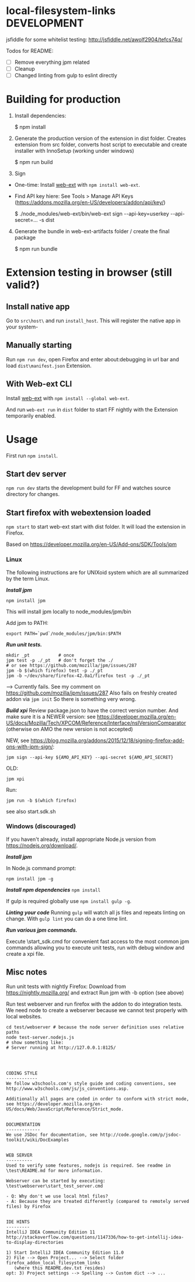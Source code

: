 local-filesystem-links DEVELOPMENT
==================================

jsfiddle for some whitelist testing: http://jsfiddle.net/awolf2904/tefcs74q/

Todos for README:

- [ ] Remove everything jpm related
- [ ] Cleanup
- [ ] Changed linting from gulp to eslint directly

# Building for production

1. Install dependencies:

    $ npm install

2. Generate the production version of the extension in dist folder.
Creates extension from src folder, converts host script to executable and create installer with InnoSetup
   (working under windows)

    $ npm run build

3. Sign

* One-time: Install [web-ext](https://developer.mozilla.org/en-US/Add-ons/WebExtensions/Getting_started_with_web-ext) with `npm install web-ext`.
* Find API key hiere: See Tools > Manage API Keys (https://addons.mozilla.org/en-US/developers/addon/api/key/)

    $ ./node_modules/web-ext/bin/web-ext sign --api-key=userkey --api-secret=... -s dist

4. Generate the bundle in web-ext-artifacts folder / create the final package

    $ npm run bundle

# Extension testing in browser (still valid?)

## Install native app
Go to `src\host\` and run `install_host`. This will register the native app in your system-

## Manually starting
Run `npm run dev`, open Firefox and enter about:debugging in url bar and load `dist\manifest.json` Extension.

## With Web-ext CLI
Install [web-ext](https://developer.mozilla.org/en-US/Add-ons/WebExtensions/Getting_started_with_web-ext) with `npm install --global web-ext`.

And run `web-ext run` in `dist` folder to start FF nightly with the Extension temporarily enabled.


# Usage
First run `npm install`.

## Start dev server
`npm run dev` starts the development build for FF and watches source directory for changes.

## Start firefox with webextension loaded
`npm start` to start web-ext start with dist folder. It will load the extension in Firefox.

Based on https://developer.mozilla.org/en-US/Add-ons/SDK/Tools/jpm

### Linux ###
The following instructions are for UNIXoid system which are all summarized by the term Linux.

***Install jpm***
```
npm install jpm
```
This will install jpm locally to node_modules/jpm/bin

Add jpm to PATH:
```
export PATH=`pwd`/node_modules/jpm/bin:$PATH
```

***Run unit tests.***
```
mkdir _pt           # once
jpm test -p ./_pt   # don't forget the ./
# or see https://github.com/mozilla/jpm/issues/287
jpm -b $(which firefox) test -p ./_pt
jpm -b ~/dev/share/firefox-42.0a1/firefox test -p ./_pt
```

--> Currently fails. See my comment on https://github.com/mozilla/jpm/issues/287
Also fails on freshly created addon via `jpm init`
So there is something very wrong.

***Build xpi***
Review package.json to have the correct version number.
And make sure it is a NEWER version:
see https://developer.mozilla.org/en-US/docs/Mozilla/Tech/XPCOM/Reference/Interface/nsIVersionComparator
(otherwise on AMO the new version is not accepted)

NEW, see https://blog.mozilla.org/addons/2015/12/18/signing-firefox-add-ons-with-jpm-sign/:
```
jpm sign --api-key ${AMO_API_KEY} --api-secret ${AMO_API_SECRET}
```

OLD:
```
jpm xpi
```

Run:

```
jpm run -b $(which firefox)
```

see also start.sdk.sh

### Windows (discouraged) ###
If you haven't already, install appropriate Node.js version from https://nodejs.org/download/.

***Install jpm***

In Node.js command prompt:
```
npm install jpm -g
```

***Install npm dependencies***
`npm install`

If gulp is required globally use `npm install gulp -g`.

***Linting your code***
Running `gulp` will watch all js files and repeats linting on change.
With `gulp lint` you can do a one time lint.

***Run various jpm commands.***

Execute \start_sdk.cmd for convenient fast access to the most common jpm commands allowing you
to execute unit tests, run with debug window and create a xpi file.


Misc notes
----------
Run unit tests with nightly Firefox:
Download from https://nightly.mozilla.org/ and extract
Run jpm with -b option (see above)

Run test webserver and run firefox with the addon to do integration tests.
We need node to create a webserver because we cannot test properly with local websites.
```
cd test/webserver # because the node server definition uses relative paths
node test-server.nodejs.js
# show something like:
# Server running at http://127.0.0.1:8125/




CODING STYLE
------------
We follow w3schools.com's style guide and coding conventions, see http://www.w3schools.com/js/js_conventions.asp.

Additionally all pages are coded in order to conform with strict mode, see https://developer.mozilla.org/en-US/docs/Web/JavaScript/Reference/Strict_mode.


DOCUMENTATION
-------------
We use JSDoc for documentation, see http://code.google.com/p/jsdoc-toolkit/wiki/DocExamples


WEB SERVER
----------
Used to verify some features, nodejs is required. See readme in \test\README.md for more information.

Webserver can be started by executing: \test\webserver\start_test_server.cmd

- Q: Why don't we use local html files?
- A: Because they are treated differently (compared to remotely served files) by Firefox


IDE HINTS
---------
IntelliJ IDEA Community Edition 11
http://stackoverflow.com/questions/1147336/how-to-get-intellij-idea-to-display-directories

1) Start IntelliJ IDEA Community Edition 11.0
2) File --> Open Project... --> Select folder firefox_addon_local_filesystem_links
   (where this README.dev.txt resides)
opt: 3) Project settings --> Spelling --> Custom dict --> ...
